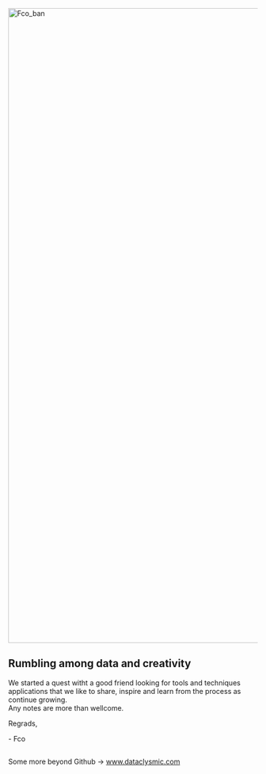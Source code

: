 <img width="1282" alt="Fco_ban" src="https://user-images.githubusercontent.com/95723637/175450061-f0f807e0-bb5c-4037-a08d-1518020f0df2.png">


## Rumbling among data and creativity 

We started a quest witht a good friend looking for tools and techniques applications that we like to share, inspire and learn from the process as continue growing.\
Any notes are more than wellcome.

Regrads,

\- Fco

##
Some more beyond Github -> www.dataclysmic.com

